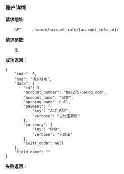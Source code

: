 ### 账户详情

**请求地址**:
```
    GET     ／admin/account_info/[account_info_id]/
```

**请求参数**:
```
    无
```

**成功返回**：
```
{
    "code": 0,
    "msg": "请求成功",
    "data": {
        "id": 3,
        "account_number": "896275756@qq.com",
        "account_name": "邱雷",
        "opening_bank": null,
        "payment": {
            "key": "ALI_PAY",
            "verbose": "支付宝转账"
        },
        "currency": {
            "key": "RMB",
            "verbose": "人民币"
        },
        "swift_code": null
    },
    "field_name": ""
}
```

**失败返回**：
```

```